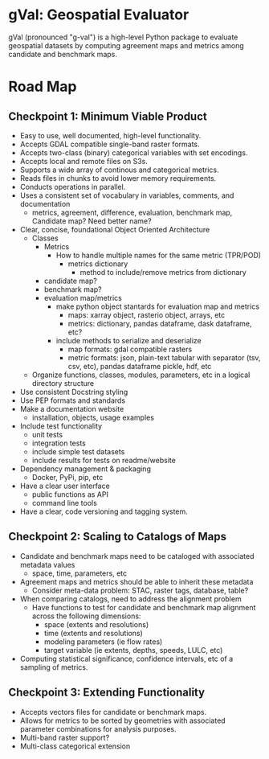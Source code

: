 # gVal: Geospatial Evaluator
gVal (pronounced "g-val") is a high-level Python package to evaluate geospatial datasets by computing agreement maps and metrics among candidate and benchmark maps.

# Road Map

## Checkpoint 1: Minimum Viable Product
- Easy to use, well documented, high-level functionality.
- Accepts GDAL compatible single-band raster formats.
- Accepts two-class (binary) categorical variables with set encodings.
- Accepts local and remote files on S3s.
- Supports a wide array of continous and categorical metrics.
- Reads files in chunks to avoid lower memory requirements.
- Conducts operations in parallel.
- Uses a consistent set of vocabulary in variables, comments, and documentation
    - metrics, agreement, difference, evaluation, benchmark map, Candidate map? Need better name?
- Clear, concise, foundational Object Oriented Architecture
    - Classes
        - Metrics
            - How to handle multiple names for the same metric (TPR/POD)
                - metrics dictionary
                    - method to include/remove metrics from dictionary
        - candidate map?
        - benchmark map?
        - evaluation map/metrics
            - make python object stantards for evaluation map and metrics
                - maps: xarray object, rasterio object, arrays, etc
                - metrics: dictionary, pandas dataframe, dask dataframe, etc?
            - include methods to serialize and deserialize
                - map formats: gdal compatible rasters
                - metric formats: json, plain-text tabular with separator (tsv, csv, etc), pandas dataframe pickle, hdf, etc
     - Organize functions, classes, modules, parameters, etc in a logical directory structure
- Use consistent Docstring styling
- Use PEP formats and standards
- Make a documentation website
    - installation, objects, usage examples
- Include test functionality
    - unit tests
    - integration tests
    - include simple test datasets
    - include results for tests on readme/website
- Dependency management & packaging
    - Docker, PyPi, pip, etc
- Have a clear user interface
    - public functions as API
    - command line tools
- Have a clear, code versioning and tagging system.

## Checkpoint 2: Scaling to Catalogs of Maps
- Candidate and benchmark maps need to be cataloged with associated metadata values
    - space, time, parameters, etc
- Agreement maps and metrics should be able to inherit these metadata 
    - Consider meta-data problem: STAC, raster tags, database, table?
- When comparing catalogs, need to address the alignment problem
    - Have functions to test for candidate and benchmark map alignment across the following dimensions:
        - space (extents and resolutions)
        - time (extents and resolutions)
        - modeling parameters (ie flow rates)
        - target variable (ie extents, depths, speeds, LULC, etc)
- Computing statistical significance, confidence intervals, etc of a sampling of metrics.

## Checkpoint 3: Extending Functionality
- Accepts vectors files for candidate or benchmark maps.
- Allows for metrics to be sorted by geometries with associated parameter combinations for analysis purposes.
- Multi-band raster support?
- Multi-class categorical extension
